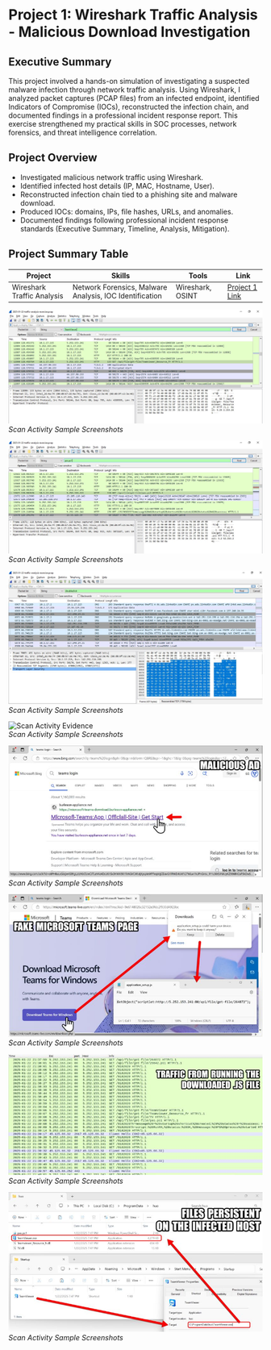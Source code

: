 # Project 1: Wireshark Traffic Analysis - Malicious Download Investigation

## Executive Summary
This project involved a hands-on simulation of investigating a suspected malware infection through network traffic analysis. Using Wireshark, I analyzed packet captures (PCAP files) from an infected endpoint, identified Indicators of Compromise (IOCs), reconstructed the infection chain, and documented findings in a professional incident response report. This exercise strengthened my practical skills in SOC processes, network forensics, and threat intelligence correlation.

## Project Overview
- Investigated malicious network traffic using Wireshark.
- Identified infected host details (IP, MAC, Hostname, User).
- Reconstructed infection chain tied to a phishing site and malware download.
- Produced IOCs: domains, IPs, file hashes, URLs, and anomalies.
- Documented findings following professional incident response standards (Executive Summary, Timeline, Analysis, Mitigation).

## Project Summary Table
| Project                      | Skills                                   | Tools               | Link                     |
|-------------------------------|------------------------------------------|----------------------|---------------------------|
| Wireshark Traffic Analysis    | Network Forensics, Malware Analysis, IOC Identification | Wireshark, OSINT       | [Project 1 Link](#)        |

![Scan Activity Evidence](./assets/C2communication5.252.153.241Teamviewer.JPG)  
*Scan Activity Sample Screenshots*

![Scan Activity Evidence](./assets/C2communication5.252.153.241pas.ps1.JPG)  
*Scan Activity Sample Screenshots*

![Scan Activity Evidence](./assets/C2communication23.55.124.236-10.1.17.2googleadsFB-35.84.233.181.JPG)  
*Scan Activity Sample Screenshots*

![Scan Activity Evidence](./assets/Project1.JPG)  
*Scan Activity Sample Screenshots*

![Scan Activity Evidence](./assets/prj1Evid-pix1.jpg)  
*Scan Activity Sample Screenshots*

![Scan Activity Evidence](./assets/prj1Evid-pix2.jpg)  
*Scan Activity Sample Screenshots*

![Scan Activity Evidence](./assets/prj1Evid-pix3.jpg)  
*Scan Activity Sample Screenshots*

![Scan Activity Evidence](./assets/prj1Evid-pix4.jpg)  
*Scan Activity Sample Screenshots*
